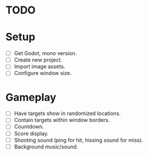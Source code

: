 # TODO

# Setup
- [ ] Get Godot, mono version.
- [ ] Create new project.
- [ ] Import image assets.
- [ ] Configure window size.

# Gameplay
- [ ] Have targets show in randomized locations.
- [ ] Contain targets within window borders.
- [ ] Countdown.
- [ ] Score display.
- [ ] Shooting sound (ping for hit, hissing sound for miss).
- [ ] Background music/sound.
